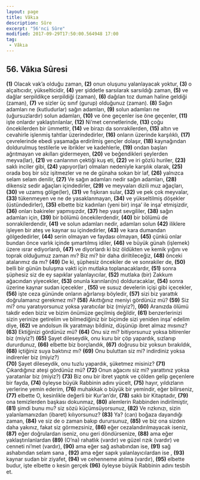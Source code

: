 ```yaml
---
layout: page
title: Vâkıa
description: Sûre
excerpt: "56'nci Sûre"
modified: 2017-09-29T17:50:00.564948 17:00
tag: 
 - Vâkıa
---
```


## 56. Vâkıa Sûresi

**(1)** Olacak vak’a olduğu zaman,
**(2)** onun oluşunu yalanlayacak yoktur,
**(3)** o alçaltıcıdır, yükselticidir,
**(4)** yer şiddetle sarsılarak sarsıldığı zaman,
**(5)** ve dağlar serpildikçe serpildiği (zaman),
**(6)** dağılan toz duman haline geldiği (zaman),
**(7)** ve sizler üç sınıf (gurup) olduğunuz (zaman).
**(8)** Sağın adamları ne (kutludurlar) sağın adamları,
**(9)** solun adamları ne (uğursuzlardır) solun adamları,
****(10)**** ve öne geçenler ise öne geçenler,
****(11)**** işte onlardır yaklaştırılanlar,
****(12)**** Ni’met cennetlerinde,
****(13)**** çoğu öncekilerden bir ümmettir, 
****(14)**** ve birazı da sonrakilerden,
****(15)**** altın ve cevahirle işlenmiş tahtlar üzerindedirler,
****(16)**** onların üzerinde karşılıklı, 
****(17)**** çevrelerinde ebedi yaşamağa erdirilmiş gençler dolaşır,
****(18)**** kaynağından doldurulmuş testilerle ve ibrikler ve kadehlerle,
****(19)**** ondan başları ağrıtmayan ve akılları gidermeyen,
****(20)**** ve beğendikleri şeylerden meyva(lar),
****(21)**** ve canlarının çektiği kuş eti,
****(22)**** ve iri gözlü huriler,
****(23)**** saklı inciler gibi,
****(24)**** yapıyor(lar) olmaları nedeniyle karşılık olarak,
****(25)**** orada boş bir söz işitmezler ve ne de günaha sokan bir laf,
****(26)**** yalnızca selam selam denilir,
****(27)**** Ve sağın adamları nedir sağın adamları,
****(28)**** dikensiz sedir ağaçları içindedirler,
****(29)**** ve meyvaları dizili muz ağaçları,
****(30)**** ve uzamış gölge(ler),
****(31)**** ve fışkıran sular,
****(32)**** ve pek çok meyvalar,
****(33)**** tükenmeyen ve ne de yasaklanmayan,
****(34)**** ve yükseltilmiş döşekler (üstündedirler),
****(35)**** elbette biz kadınları (yeni bir) inşa’ ile inşa’ etmişizdir,
****(36)**** onları bakireler yapmışızdır,
****(37)**** hep yaşıt sevgililer,
****(38)**** sağın adamları için,
****(39)**** bir bölümü öncekilerdendir,
****(40)**** bir bölümü de sonrakilerdendir,
****(41)**** ve solun adamları nedir, adamları solun
****(42)**** iliklere işleyen bir ateş ve kaynar su içindedirler,
****(43)**** ve kara dumandan gölgededirler,
****(44)**** serin olmayan ve faydası olmayan,
****(45)**** çünkü onlar bundan önce varlık içinde şımartılmış idiler,
****(46)**** ve büyük günah (işlemek) üzere ısrar ediyorlardı,
****(47)**** ve diyorlardı ki biz öldükten ve kemik yığını ve toprak olduğumuz zaman mı? Biz mi? bir daha diriltileceğiz,
****(48)**** önceki atalarımız da mı?
****(49)**** De ki, şüphesiz öncekiler de ve sonrakiler de,
****(50)**** belli bir günün buluşma vakti için mutlaka toplanacaklardır,
****(51)**** sonra şüphesiz siz de ey sapıklar yalanlayıcılar,
****(52)**** mutlaka (bir) Zakkum ağacından yiyecekler,
****(53)**** onunla karınları(nı) dolduracaklar,
****(54)**** sonra  üzerine kaynar sudan içecekler ,
****(55)**** ve susuz develerin içişi gibi içecekler,
****(56)**** işte ceza gününde onların ağırlanışı böyledir,
****(57)**** sizi biz yarattık doğrulamanız gerekmez mi?
****(58)**** Akıttığınız meniyi gördünüz mü?
****(59)**** Siz mi? onu yaratıyorsunuz yoksa yaratıcılar biz (miyiz?),
****(60)**** Aranızda ölümü takdir eden biziz ve bizim önümüze geçilmiş değildir,
****(61)**** benzerlerinizi sizin yerinize getirelim ve bilmediğiniz bir biçimde sizi yeniden inşa’ edelim diye,
****(62)**** ve andolsun ilk yaratmayı bildiniz, düşünüp ibret almaz mısınız?
****(63)**** Ektiğinizi gördünüz mü?
****(64)**** Onu siz mi? bitiyorsunuz yoksa bitirenler biz (miyiz?)
****(65)**** Şayet dileseydik, onu kuru bir çöp yapardık, sızlanıp dururdunuz,
****(66)**** elbette biz borçlandık,
****(67)**** doğrusu biz yoksun bırakıldık,
****(68)**** içtiğiniz suya baktınız mı?
****(69)**** Onu buluttan siz mi? indirdiniz yoksa indirenler biz (miyiz?)	
****(70)**** Şayet dileseydik, onu tuzlu yapardık, şüketmez misiniz?
****(71)**** Çıkardığınız ateşi gördünüz mü?
****(72)**** Onun ağacını siz mi? yarattınız yoksa yaratanlar biz (miyiz?)
****(73)**** Biz onu bir ibret yaptık ve çölden gelip geçenlere bir fayda,
****(74)**** öyleyse büyük Rabbinin adını yücelt, 
****(75)**** hayır, yıldızların yerlerine yemin ederim, 
****(76)**** muhakkak o büyük bir yemindir, eğer bilirseniz, 
****(77)**** elbette O, kesinlikle değerli bir Kur’an’dır,
****(78)**** saklı bir Kitaptadır,
****(79)**** ona temizlerden başkası dokunmaz,
****(80)**** alemlerin Rabbinden indirilmiştir,
****(81)**** şimdi bunu mu? siz sözü küçümsüyorsunuz,
****(82)**** Ve rızkınızı, sizin yalanlamanızdan (ibaret) kılıyorsunuz?
****(83)**** Ya? (can) boğaza dayandığı zaman,
****(84)**** ve siz de o zaman bakıp durursunuz,
****(85)**** ve biz ona sizden daha yakınız, fakat siz görmezsiniz,
****(86)**** eğer cezalandırılmayacak iseniz,
****(87)**** eğer doğrulardan iseniz, onu geri döndürsenize,
****(88)**** ama eğer yaklaştırılanlardan
****(89)**** (O’na) rahatlık (vardır) ve güzel rızık (vardır) ve cenneti ni’met (vardır),
****(90)**** ama eğer sağ ashabından ise,
****(91)**** sağ ashabından selam sana ,
****(92)**** ama eğer sapık yalanlayıcılardan ise ,
****(93)**** kaynar sudan bir ziyafet,
****(94)**** ve cehenneme atılma (vardır),
****(95)**** elbette budur, işte elbette o kesin gerçek
****(96)**** öyleyse büyük Rabbinin adını tesbih et.
